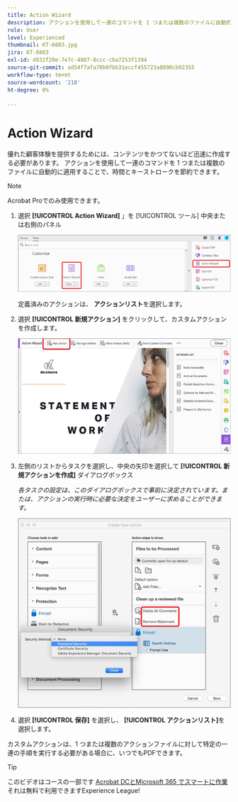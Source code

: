 ```yaml
---
title: Action Wizard
description: アクションを使用して一連のコマンドを 1 つまたは複数のファイルに自動的に適用することで、時間とキーストロークを節約できます
role: User
level: Experienced
thumbnail: KT-6803.jpg
jira: KT-6803
exl-id: d932f20e-7e7c-4087-8ccc-cba7253f1394
source-git-commit: ad54f7afa78b0fbb31eccf455723a8890cb92355
workflow-type: tm+mt
source-wordcount: '218'
ht-degree: 0%

---
```


# Action Wizard

優れた顧客体験を提供するためには、コンテンツをかつてないほど迅速に作成する必要があります。 アクションを使用して一連のコマンドを 1 つまたは複数のファイルに自動的に適用することで、時間とキーストロークを節約できます。

>[!NOTE]
>
>Acrobat Proでのみ使用できます。

1. 選択 **[!UICONTROL Action Wizard]** 」を [!UICONTROL ツール] 中央または右側のパネル

   ![Action Wizard手順 1](../assets/ActionWizard_1.png)

   定義済みのアクションは、 **アクションリスト**&#x200B;を選択します。

1. 選択 **[!UICONTROL 新規アクション]** をクリックして、カスタムアクションを作成します。

   ![Action Wizard手順 2](../assets/ActionWizard_2.png)

1. 左側のリストからタスクを選択し、中央の矢印を選択して **[!UICONTROL 新規アクションを作成]** ダイアログボックス

   *各タスクの設定は、このダイアログボックスで事前に決定されています。または、アクションの実行時に必要な決定をユーザーに求めることができます。*

   ![Action Wizard手順 3](../assets/ActionWizard_3.png)

1. 選択 **[!UICONTROL 保存]** を選択し、 **[!UICONTROL アクションリスト]**&#x200B;を選択します。

カスタムアクションは、1 つまたは複数のアクションファイルに対して特定の一連の手順を実行する必要がある場合に、いつでもPDFできます。

>[!TIP]
>
>このビデオはコースの一部です [Acrobat DCとMicrosoft 365 でスマートに作業](https://experienceleague.adobe.com/?recommended=Acrobat-U-1-2021.microsoft365) それは無料で利用できますExperience League!
